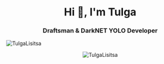 <h1 align="center">Hi 👋, I'm Tulga</h1>
<h3 align="center">Draftsman & DarkNET YOLO Developer</h3>

<p align="left"> <img src="https://komarev.com/ghpvc/?username=TulgaLisitsa" alt="TulgaLisitsa" /> </p>


<p align="center"> <img src="https://github-readme-stats.vercel.app/api?username=TulgaLisitsa&show_icons=true" alt="TulgaLisitsa" /> </p>
